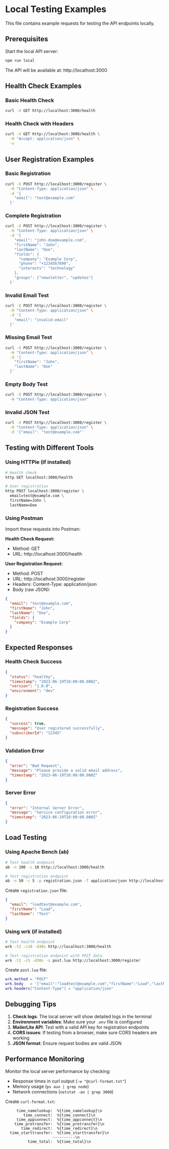 # Local Testing Examples

This file contains example requests for testing the API endpoints locally.

## Prerequisites

Start the local API server:

```bash
npm run local
```

The API will be available at: http://localhost:3000

## Health Check Examples

### Basic Health Check

```bash
curl -X GET http://localhost:3000/health
```

### Health Check with Headers

```bash
curl -X GET http://localhost:3000/health \
  -H "Accept: application/json" \
  -v
```

## User Registration Examples

### Basic Registration

```bash
curl -X POST http://localhost:3000/register \
  -H "Content-Type: application/json" \
  -d '{
    "email": "test@example.com"
  }'
```

### Complete Registration

```bash
curl -X POST http://localhost:3000/register \
  -H "Content-Type: application/json" \
  -d '{
    "email": "john.doe@example.com",
    "firstName": "John",
    "lastName": "Doe",
    "fields": {
      "company": "Example Corp",
      "phone": "+1234567890",
      "interests": "technology"
    },
    "groups": ["newsletter", "updates"]
  }'
```

### Invalid Email Test

```bash
curl -X POST http://localhost:3000/register \
  -H "Content-Type: application/json" \
  -d '{
    "email": "invalid-email"
  }'
```

### Missing Email Test

```bash
curl -X POST http://localhost:3000/register \
  -H "Content-Type: application/json" \
  -d '{
    "firstName": "John",
    "lastName": "Doe"
  }'
```

### Empty Body Test

```bash
curl -X POST http://localhost:3000/register \
  -H "Content-Type: application/json"
```

### Invalid JSON Test

```bash
curl -X POST http://localhost:3000/register \
  -H "Content-Type: application/json" \
  -d '{"email": "test@example.com"'
```

## Testing with Different Tools

### Using HTTPie (if installed)

```bash
# Health check
http GET localhost:3000/health

# User registration
http POST localhost:3000/register \
  email=test@example.com \
  firstName=John \
  lastName=Doe
```

### Using Postman

Import these requests into Postman:

**Health Check Request:**

- Method: GET
- URL: http://localhost:3000/health

**User Registration Request:**

- Method: POST
- URL: http://localhost:3000/register
- Headers: Content-Type: application/json
- Body (raw JSON):

```json
{
  "email": "test@example.com",
  "firstName": "John",
  "lastName": "Doe",
  "fields": {
    "company": "Example Corp"
  }
}
```

## Expected Responses

### Health Check Success

```json
{
  "status": "healthy",
  "timestamp": "2023-06-19T10:00:00.000Z",
  "version": "1.0.0",
  "environment": "dev"
}
```

### Registration Success

```json
{
  "success": true,
  "message": "User registered successfully",
  "subscriberId": "12345"
}
```

### Validation Error

```json
{
  "error": "Bad Request",
  "message": "Please provide a valid email address",
  "timestamp": "2023-06-19T10:00:00.000Z"
}
```

### Server Error

```json
{
  "error": "Internal Server Error",
  "message": "Service configuration error",
  "timestamp": "2023-06-19T10:00:00.000Z"
}
```

## Load Testing

### Using Apache Bench (ab)

```bash
# Test health endpoint
ab -n 100 -c 10 http://localhost:3000/health

# Test registration endpoint
ab -n 50 -c 5 -p registration.json -T application/json http://localhost:3000/register
```

Create `registration.json` file:

```json
{
  "email": "loadtest@example.com",
  "firstName": "Load",
  "lastName": "Test"
}
```

### Using wrk (if installed)

```bash
# Test health endpoint
wrk -t2 -c10 -d30s http://localhost:3000/health

# Test registration endpoint with POST data
wrk -t2 -c5 -d30s -s post.lua http://localhost:3000/register
```

Create `post.lua` file:

```lua
wrk.method = "POST"
wrk.body   = '{"email":"loadtest@example.com","firstName":"Load","lastName":"Test"}'
wrk.headers["Content-Type"] = "application/json"
```

## Debugging Tips

1. **Check logs**: The local server will show detailed logs in the terminal
2. **Environment variables**: Make sure your `.env` file is configured
3. **MailerLite API**: Test with a valid API key for registration endpoints
4. **CORS issues**: If testing from a browser, make sure CORS headers are working
5. **JSON format**: Ensure request bodies are valid JSON

## Performance Monitoring

Monitor the local server performance by checking:

- Response times in curl output (`-w "@curl-format.txt"`)
- Memory usage (`ps aux | grep node`)
- Network connections (`netstat -an | grep 3000`)

Create `curl-format.txt`:

```
     time_namelookup:  %{time_namelookup}\n
        time_connect:  %{time_connect}\n
     time_appconnect:  %{time_appconnect}\n
    time_pretransfer:  %{time_pretransfer}\n
       time_redirect:  %{time_redirect}\n
  time_starttransfer:  %{time_starttransfer}\n
                     ----------\n
          time_total:  %{time_total}\n
```
